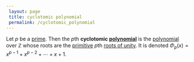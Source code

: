 ```yaml
---
 layout: page
 title: cyclotomic polynomial
 permalink: /cyclotomic_polynomial
---
```

Let $p$ be a [prime](https://defsmath.github.io/DefsMath/prime_number). Then the $p$th **cyclotomic [polynomial](https://defsmath.github.io/DefsMath/polynomial_ring)** is the [polynomial](https://defsmath.github.io/DefsMath/################polynomial) over $\mathbb Z$ whose roots are the [primitive](https://defsmath.github.io/DefsMath/primitive_root_of_unity) $p$th [roots of unity](https://defsmath.github.io/DefsMath/root_of_unity). It is denoted $\Phi_p (x) = x^{p-1} + x^{p-2} + \cdots + x + 1$. 